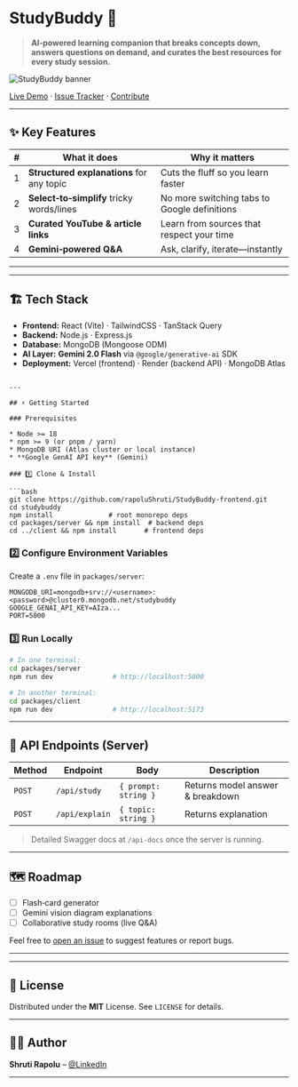 # StudyBuddy 🧠

> **AI‑powered learning companion that breaks concepts down, answers questions on demand, and curates the best resources for every study session.**

![StudyBuddy banner](![image](https://github.com/user-attachments/assets/1d5ab8f4-3a6e-4b23-a302-42743cd35c1d)
)

[Live Demo](https://studybuddy-lyart.vercel.app/) · [Issue Tracker](https://github.com/rapoluShruti/StudyBuddy-frontend/issues) · [Contribute](#-contributing)


---

## ✨ Key Features

| # | What it does                              | Why it matters                               |
| - | ----------------------------------------- | -------------------------------------------- |
| 1 | **Structured explanations** for any topic | Cuts the fluff so you learn faster           |
| 2 | **Select‑to‑simplify** tricky words/lines | No more switching tabs to Google definitions |
| 3 | **Curated YouTube & article links**       | Learn from sources that respect your time    |
| 4 | **Gemini‑powered Q\&A**                   | Ask, clarify, iterate—instantly              |

---



---

## 🏗️ Tech Stack

* **Frontend:** React (Vite) · TailwindCSS · TanStack Query
* **Backend:** Node.js · Express.js
* **Database:** MongoDB (Mongoose ODM)
* **AI Layer:** **Gemini 2.0 Flash** via `@google/generative-ai` SDK
* **Deployment:** Vercel (frontend) · Render (backend API) · MongoDB Atlas




```

---

## ⚡ Getting Started

### Prerequisites

* Node >= 18
* npm >= 9 (or pnpm / yarn)
* MongoDB URI (Atlas cluster or local instance)
* **Google GenAI API key** (Gemini)

### 1️⃣ Clone & Install

```bash
git clone https://github.com/rapoluShruti/StudyBuddy-frontend.git
cd studybuddy
npm install              # root monorepo deps
cd packages/server && npm install  # backend deps
cd ../client && npm install       # frontend deps
```

### 2️⃣ Configure Environment Variables

Create a `.env` file in `packages/server`:

```env
MONGODB_URI=mongodb+srv://<username>:<password>@cluster0.mongodb.net/studybuddy
GOOGLE_GENAI_API_KEY=AIza...
PORT=5000
```

### 3️⃣ Run Locally

```bash
# In one terminal:
cd packages/server
npm run dev               # http://localhost:5000

# In another terminal:
cd packages/client
npm run dev               # http://localhost:5173
```

---

## 🧩 API Endpoints (Server)

| Method | Endpoint           | Body                     | Description                        |
| ------ | ----------------   | --------------------     | --------------------------------   |
| `POST` | `/api/study`       | `{ prompt: string }`     | Returns model answer & breakdown   |
| `POST` | `/api/explain`     | `{ topic: string }`      | Returns explanation                |

> Detailed Swagger docs at `/api-docs` once the server is running.

---

## 🗺️ Roadmap

* [ ] Flash‑card generator
* [ ] Gemini vision diagram explanations
* [ ] Collaborative study rooms (live Q\&A)

Feel free to [open an issue](https://github.com/rapoluShruti/StudyBuddy-frontend/issues) to suggest features or report bugs.

---


---

## 📜 License

Distributed under the **MIT** License. See `LICENSE` for details.

---

## 🙋‍♂️ Author

**Shruti Rapolu** – [@LinkedIn](https://www.linkedin.com/in/shruti-rapolu/) 

---


